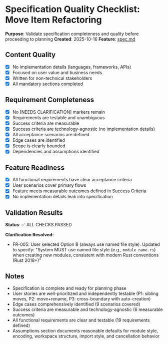 # Specification Quality Checklist: Move Item Refactoring

**Purpose**: Validate specification completeness and quality before proceeding to planning
**Created**: 2025-10-16
**Feature**: [spec.md](../spec.md)

## Content Quality

- [x] No implementation details (languages, frameworks, APIs)
- [x] Focused on user value and business needs
- [x] Written for non-technical stakeholders
- [x] All mandatory sections completed

## Requirement Completeness

- [x] No [NEEDS CLARIFICATION] markers remain
- [x] Requirements are testable and unambiguous
- [x] Success criteria are measurable
- [x] Success criteria are technology-agnostic (no implementation details)
- [x] All acceptance scenarios are defined
- [x] Edge cases are identified
- [x] Scope is clearly bounded
- [x] Dependencies and assumptions identified

## Feature Readiness

- [x] All functional requirements have clear acceptance criteria
- [x] User scenarios cover primary flows
- [x] Feature meets measurable outcomes defined in Success Criteria
- [x] No implementation details leak into specification

## Validation Results

**Status**: ✅ ALL CHECKS PASSED

**Clarification Resolved:**
- FR-005: User selected Option B (always use named file style). Updated to specify: "System MUST use named file style (e.g., `module_name.rs`) when creating new modules, consistent with modern Rust conventions (Rust 2018+)"

## Notes

- Specification is complete and ready for planning phase
- User stories are well-prioritized and independently testable (P1: sibling moves, P2: move+rename, P3: cross-boundary with auto-creation)
- Edge cases comprehensively identified (9 scenarios covered)
- Success criteria are measurable and technology-agnostic (6 measurable outcomes)
- All functional requirements are clear and testable (19 requirements defined)
- Assumptions section documents reasonable defaults for module style, encoding, workspace structure, import style, and cancellation behavior

